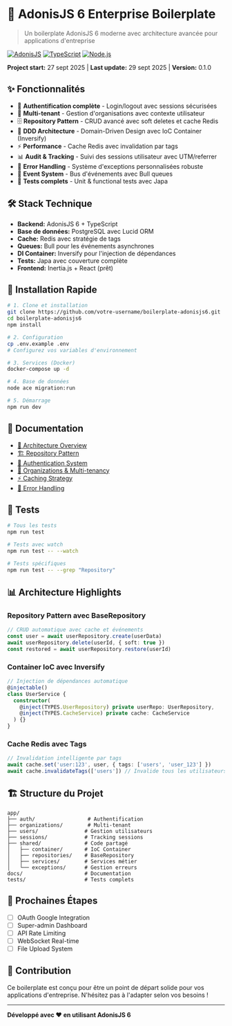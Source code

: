 # 🚀 AdonisJS 6 Enterprise Boilerplate

> Un boilerplate AdonisJS 6 moderne avec architecture avancée pour applications d'entreprise

[![AdonisJS](https://img.shields.io/badge/AdonisJS-6.x-purple.svg)](https://adonisjs.com)
[![TypeScript](https://img.shields.io/badge/TypeScript-5.x-blue.svg)](https://typescriptlang.org)
[![Node.js](https://img.shields.io/badge/Node.js-20+-green.svg)](https://nodejs.org)

**Project start:** 27 sept 2025 | **Last update:** 29 sept 2025 | **Version:** 0.1.0

## ✨ Fonctionnalités

- 🔐 **Authentification complète** - Login/logout avec sessions sécurisées
- 👥 **Multi-tenant** - Gestion d'organisations avec contexte utilisateur
- 🗄️ **Repository Pattern** - CRUD avancé avec soft deletes et cache Redis
- 🎯 **DDD Architecture** - Domain-Driven Design avec IoC Container (Inversify)
- ⚡ **Performance** - Cache Redis avec invalidation par tags
- 📊 **Audit & Tracking** - Suivi des sessions utilisateur avec UTM/referrer
- 🔧 **Error Handling** - Système d'exceptions personnalisées robuste
- 🎪 **Event System** - Bus d'événements avec Bull queues
- 🧪 **Tests complets** - Unit & functional tests avec Japa

## 🛠️ Stack Technique

- **Backend:** AdonisJS 6 + TypeScript
- **Base de données:** PostgreSQL avec Lucid ORM
- **Cache:** Redis avec stratégie de tags
- **Queues:** Bull pour les événements asynchrones
- **DI Container:** Inversify pour l'injection de dépendances
- **Tests:** Japa avec couverture complète
- **Frontend:** Inertia.js + React (prêt)

## 🚀 Installation Rapide

```bash
# 1. Clone et installation
git clone https://github.com/votre-username/boilerplate-adonisjs6.git
cd boilerplate-adonisjs6
npm install

# 2. Configuration
cp .env.example .env
# Configurez vos variables d'environnement

# 3. Services (Docker)
docker-compose up -d

# 4. Base de données
node ace migration:run

# 5. Démarrage
npm run dev
```

## 📖 Documentation

- [📐 Architecture Overview](docs/architecture/overview.md)
- [🏗️ Repository Pattern](docs/architecture/repository-pattern.md)
- [🔐 Authentication System](docs/features/authentication.md)
- [🏢 Organizations & Multi-tenancy](docs/features/organizations.md)
- [⚡ Caching Strategy](docs/architecture/caching.md)
- [🎯 Error Handling](docs/architecture/error-handling.md)

## 🧪 Tests

```bash
# Tous les tests
npm run test

# Tests avec watch
npm run test -- --watch

# Tests spécifiques
npm run test -- --grep "Repository"
```

## 📊 Architecture Highlights

### Repository Pattern avec BaseRepository
```typescript
// CRUD automatique avec cache et événements
const user = await userRepository.create(userData)
await userRepository.delete(userId, { soft: true })
const restored = await userRepository.restore(userId)
```

### Container IoC avec Inversify
```typescript
// Injection de dépendances automatique
@injectable()
class UserService {
  constructor(
    @inject(TYPES.UserRepository) private userRepo: UserRepository,
    @inject(TYPES.CacheService) private cache: CacheService
  ) {}
}
```

### Cache Redis avec Tags
```typescript
// Invalidation intelligente par tags
await cache.set('user:123', user, { tags: ['users', 'user_123'] })
await cache.invalidateTags(['users']) // Invalide tous les utilisateurs
```

## 🏗️ Structure du Projet

```
app/
├── auth/                 # Authentification
├── organizations/        # Multi-tenant
├── users/               # Gestion utilisateurs
├── sessions/            # Tracking sessions
├── shared/              # Code partagé
│   ├── container/       # IoC Container
│   ├── repositories/    # BaseRepository
│   ├── services/        # Services métier
│   └── exceptions/      # Gestion erreurs
docs/                    # Documentation
tests/                   # Tests complets
```

## 🎯 Prochaines Étapes

- [ ] OAuth Google Integration
- [ ] Super-admin Dashboard
- [ ] API Rate Limiting
- [ ] WebSocket Real-time
- [ ] File Upload System

## 🤝 Contribution

Ce boilerplate est conçu pour être un point de départ solide pour vos applications d'entreprise. N'hésitez pas à l'adapter selon vos besoins !

---

**Développé avec ❤️ en utilisant AdonisJS 6**
